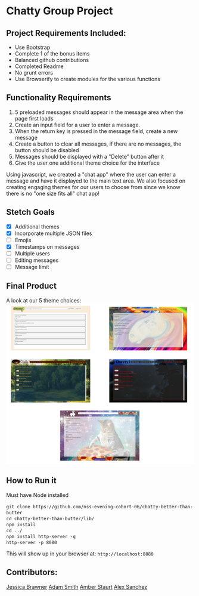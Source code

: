 # Chatty Group Project

## Project Requirements Included:
* Use Bootstrap
* Complete 1 of the bonus items
* Balanced github contributions
* Completed Readme
* No grunt errors
* Use Browserify to create modules for the various functions

## Functionality Requirements

1. 5 preloaded messages should appear in the message area when the page first loads
2. Create an input field for a user to enter a message.
3. When the return key is pressed in the message field, create a new message
4. Create a button to clear all messages, if there are no messages, the button should be disabled
5. Messages should be displayed with a "Delete" button after it
6. Give the user one additional theme choice for the interface

Using javascript, we created a "chat app" where the user can enter a message and have it displayed to the main text area. We also focused on creating engaging themes for our users to choose from since we know there is no "one size fits all" chat app!

## Stetch Goals
- [x] Additional themes
- [x] Incorporate multiple JSON files
- [ ] Emojis
- [x] Timestamps on messages
- [ ] Multiple users
- [ ] Editing messages
- [ ] Message limit

## Final Product

A look at our 5 theme choices:
<img src="./images/condensed-theme-image.png" alt="Our themes">

## How to Run it
Must have Node installed
```
git clone https://github.com/nss-evening-cohort-06/chatty-better-than-butter
cd chatty-better-than-butter/lib/
npm install
cd ../
npm install http-server -g
http-server -p 8080
```

This will show up in your browser at:
`http://localhost:8080`

## Contributors: 
[Jessica Brawner](https://github.com/lady-ace "lady-ace on Github")
[Adam Smith](https://github.com/hagansmith "hagansmith on Github")
[Amber Staurt](https://github.com/waamber "waamber on GitHub")
[Alex Sanchez](https://github.com/alexsanchez728 "alexsanchez728 on Github")